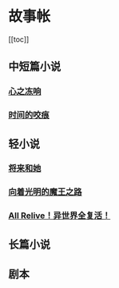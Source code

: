 # 故事帐

[[toc]]

## 中短篇小说

### [心之冻响](fictions/oemnch/)

### [时间的咬痕](fictions/zayyup/)

## 轻小说

### [将来和她](light-novels/adeynq/)

### [向着光明的魔王之路](light-novels/pvabft/)

### [All Relive！异世界全复活！](light-novels/hpdyys/)

## 长篇小说

## 剧本